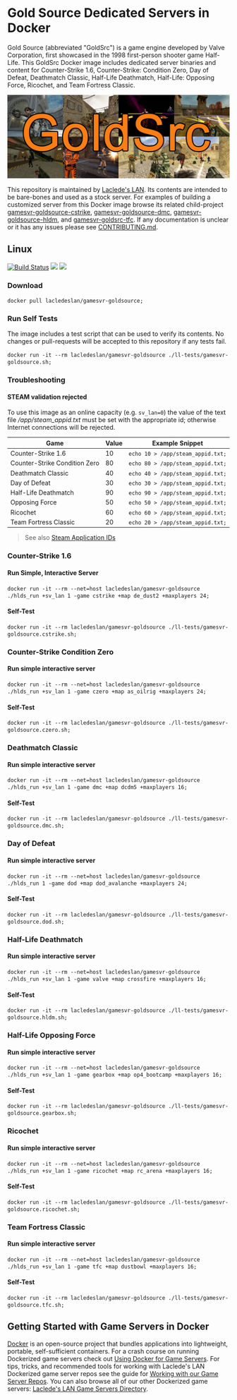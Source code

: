 # Gold Source Dedicated Servers in Docker

Gold Source (abbreviated "GoldSrc") is a game engine developed by Valve Corporation, first showcased in the 1998 first-person shooter game Half-Life. This GoldSrc Docker image includes dedicated server binaries and content for Counter-Strike 1.6, Counter-Strike: Condition Zero, Day of Defeat, Deathmatch Classic, Half-Life Deathmatch, Half-Life: Opposing Force, Ricochet, and Team Fortress Classic.

![GoldSrc Collage](https://raw.githubusercontent.com/LacledesLAN/gamesvr-goldsource/master/.misc/artwork1.jpg "GoldSrc Collage")

This repository is maintained by [Laclede's LAN](https://lacledeslan.com). Its contents are intended to be bare-bones and used as a stock server. For examples of building a customized server from this Docker image browse its related child-project [gamesvr-goldsource-cstrike](https://github.com/LacledesLAN/gamesvr-goldsource-cstrike), [gamesvr-goldsource-dmc](https://github.com/LacledesLAN/gamesvr-goldsource-dmc), [gamesvr-goldsource-hldm](https://github.com/LacledesLAN/gamesvr-goldsource-hldm), and [gamesvr-goldsrc-tfc](https://github.com/LacledesLAN/gamesvr-goldsource-tfc). If any documentation is unclear or it has any issues please see [CONTRIBUTING.md](./CONTRIBUTING.md).

## Linux

[![Build Status](https://travis-ci.org/LacledesLAN/gamesvr-goldsource.svg?branch=master)](https://travis-ci.org/LacledesLAN/gamesvr-goldsource)
[![](https://images.microbadger.com/badges/version/lacledeslan/gamesvr-goldsource.svg)](https://microbadger.com/images/lacledeslan/gamesvr-goldsource "Get your own version badge on microbadger.com")
[![](https://images.microbadger.com/badges/image/lacledeslan/gamesvr-goldsource.svg)](https://microbadger.com/images/lacledeslan/gamesvr-goldsource "Get your own image badge on microbadger.com")

### Download

```shell
docker pull lacledeslan/gamesvr-goldsource;
```

### Run Self Tests

The image includes a test script that can be used to verify its contents. No changes or pull-requests will be accepted to this repository if any tests fail.

```shell
docker run -it --rm lacledeslan/gamesvr-goldsource ./ll-tests/gamesvr-goldsource.sh;
```

### Troubleshooting

#### STEAM validation rejected

To use this image as an online capacity (e.g. `sv_lan=0`) the value of the text file */app/steam_appid.txt* must be set with the appropriate id; otherwise Internet connections will be rejected.

| Game                          | Value | Example Snippet                   |
| ----------------------------- | ----- | --------------------------------- |
| Counter-Strike 1.6            | 10    | `echo 10 > /app/steam_appid.txt;` |
| Counter-Strike Condition Zero | 80    | `echo 80 > /app/steam_appid.txt;` |
| Deathmatch Classic            | 40    | `echo 40 > /app/steam_appid.txt;` |
| Day of Defeat                 | 30    | `echo 30 > /app/steam_appid.txt;` |
| Half-Life Deathmatch          | 90    | `echo 90 > /app/steam_appid.txt;` |
| Opposing Force                | 50    | `echo 50 > /app/steam_appid.txt;` |
| Ricochet                      | 60    | `echo 60 > /app/steam_appid.txt;` |
| Team Fortress Classic         | 20    | `echo 20 > /app/steam_appid.txt;` |

> See also [Steam Application IDs](https://developer.valvesoftware.com/wiki/Steam_Application_IDs)

### Counter-Strike 1.6

#### Run Simple, Interactive Server

```shell
docker run -it --rm --net=host lacledeslan/gamesvr-goldsource ./hlds_run +sv_lan 1 -game cstrike +map de_dust2 +maxplayers 24;
```

#### Self-Test

```shell
docker run -it --rm lacledeslan/gamesvr-goldsource ./ll-tests/gamesvr-goldsource.cstrike.sh;
```

### Counter-Strike Condition Zero

#### Run simple interactive server

```shell
docker run -it --rm --net=host lacledeslan/gamesvr-goldsource ./hlds_run +sv_lan 1 -game czero +map as_oilrig +maxplayers 24;
```

#### Self-Test

```shell
docker run -it --rm lacledeslan/gamesvr-goldsource ./ll-tests/gamesvr-goldsource.czero.sh;
```

### Deathmatch Classic

#### Run simple interactive server

```shell
docker run -it --rm --net=host lacledeslan/gamesvr-goldsource ./hlds_run +sv_lan 1 -game dmc +map dcdm5 +maxplayers 16;
```

#### Self-Test

```shell
docker run -it --rm lacledeslan/gamesvr-goldsource ./ll-tests/gamesvr-goldsource.dmc.sh;
```

### Day of Defeat

#### Run simple interactive server

```shell
docker run -it --rm --net=host lacledeslan/gamesvr-goldsource ./hlds_run 1 -game dod +map dod_avalanche +maxplayers 24;
```

#### Self-Test

```shell
docker run -it --rm lacledeslan/gamesvr-goldsource ./ll-tests/gamesvr-goldsource.dod.sh;
```

### Half-Life Deathmatch

#### Run simple interactive server

```shell
docker run -it --rm --net=host lacledeslan/gamesvr-goldsource ./hlds_run +sv_lan 1 -game valve +map crossfire +maxplayers 16;
```

#### Self-Test

```shell
docker run -it --rm lacledeslan/gamesvr-goldsource ./ll-tests/gamesvr-goldsource.hldm.sh;
```

### Half-Life Opposing Force

#### Run simple interactive server

```shell
docker run -it --rm --net=host lacledeslan/gamesvr-goldsource ./hlds_run +sv_lan 1 -game gearbox +map op4_bootcamp +maxplayers 16;
```

#### Self-Test

```shell
docker run -it --rm lacledeslan/gamesvr-goldsource ./ll-tests/gamesvr-goldsource.gearbox.sh;
```

### Ricochet

#### Run simple interactive server

```shell
docker run -it --rm --net=host lacledeslan/gamesvr-goldsource ./hlds_run +sv_lan 1 -game ricochet +map rc_arena +maxplayers 16;
```

#### Self-Test

```shell
docker run -it --rm lacledeslan/gamesvr-goldsource ./ll-tests/gamesvr-goldsource.ricochet.sh;
```

### Team Fortress Classic

#### Run simple interactive server


```shell
docker run -it --rm --net=host lacledeslan/gamesvr-goldsource ./hlds_run +sv_lan 1 -game tfc +map dustbowl +maxplayers 16;
```

#### Self-Test

```shell
docker run -it --rm lacledeslan/gamesvr-goldsource ./ll-tests/gamesvr-goldsource.tfc.sh;
```

## Getting Started with Game Servers in Docker

[Docker](https://docs.docker.com/) is an open-source project that bundles applications into lightweight, portable, self-sufficient containers. For a crash course on running Dockerized game servers check out [Using Docker for Game Servers](https://github.com/LacledesLAN/README.1ST/blob/master/GameServers/DockerAndGameServers.md). For tips, tricks, and recommended tools for working with Laclede's LAN Dockerized game server repos see the guide for [Working with our Game Server Repos](https://github.com/LacledesLAN/README.1ST/blob/master/GameServers/WorkingWithOurRepos.md). You can also browse all of our other Dockerized game servers: [Laclede's LAN Game Servers Directory](https://github.com/LacledesLAN/README.1ST/tree/master/GameServers).
